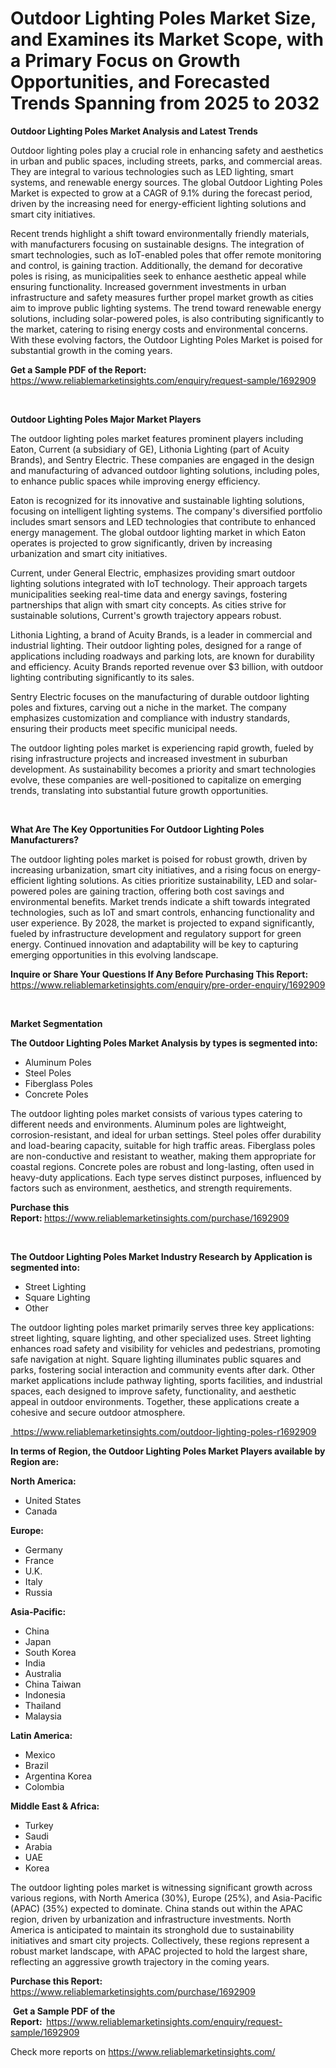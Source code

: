 <p><h1>Outdoor Lighting Poles Market Size, and Examines its Market Scope, with a Primary Focus on Growth Opportunities, and Forecasted Trends Spanning from 2025 to 2032</h1></p><p><strong>Outdoor Lighting Poles Market Analysis and Latest Trends</strong></p>
<p><p>Outdoor lighting poles play a crucial role in enhancing safety and aesthetics in urban and public spaces, including streets, parks, and commercial areas. They are integral to various technologies such as LED lighting, smart systems, and renewable energy sources. The global Outdoor Lighting Poles Market is expected to grow at a CAGR of 9.1% during the forecast period, driven by the increasing need for energy-efficient lighting solutions and smart city initiatives.</p><p>Recent trends highlight a shift toward environmentally friendly materials, with manufacturers focusing on sustainable designs. The integration of smart technologies, such as IoT-enabled poles that offer remote monitoring and control, is gaining traction. Additionally, the demand for decorative poles is rising, as municipalities seek to enhance aesthetic appeal while ensuring functionality. Increased government investments in urban infrastructure and safety measures further propel market growth as cities aim to improve public lighting systems. The trend toward renewable energy solutions, including solar-powered poles, is also contributing significantly to the market, catering to rising energy costs and environmental concerns. With these evolving factors, the Outdoor Lighting Poles Market is poised for substantial growth in the coming years.</p></p>
<p><strong>Get a Sample PDF of the Report:&nbsp;</strong> <a href="https://www.reliablemarketinsights.com/enquiry/request-sample/1692909?utm_campaign=3196&utm_medium=2&utm_source=Github&utm_content=ia&utm_term=10042025&utm_id=outdoor-lighting-poles">https://www.reliablemarketinsights.com/enquiry/request-sample/1692909</a></p>
<p>&nbsp;</p>
<p><strong>Outdoor Lighting Poles Major Market Players</strong></p>
<p><p>The outdoor lighting poles market features prominent players including Eaton, Current (a subsidiary of GE), Lithonia Lighting (part of Acuity Brands), and Sentry Electric. These companies are engaged in the design and manufacturing of advanced outdoor lighting solutions, including poles, to enhance public spaces while improving energy efficiency.</p><p>Eaton is recognized for its innovative and sustainable lighting solutions, focusing on intelligent lighting systems. The company's diversified portfolio includes smart sensors and LED technologies that contribute to enhanced energy management. The global outdoor lighting market in which Eaton operates is projected to grow significantly, driven by increasing urbanization and smart city initiatives.</p><p>Current, under General Electric, emphasizes providing smart outdoor lighting solutions integrated with IoT technology. Their approach targets municipalities seeking real-time data and energy savings, fostering partnerships that align with smart city concepts. As cities strive for sustainable solutions, Current's growth trajectory appears robust.</p><p>Lithonia Lighting, a brand of Acuity Brands, is a leader in commercial and industrial lighting. Their outdoor lighting poles, designed for a range of applications including roadways and parking lots, are known for durability and efficiency. Acuity Brands reported revenue over $3 billion, with outdoor lighting contributing significantly to its sales.</p><p>Sentry Electric focuses on the manufacturing of durable outdoor lighting poles and fixtures, carving out a niche in the market. The company emphasizes customization and compliance with industry standards, ensuring their products meet specific municipal needs.</p><p>The outdoor lighting poles market is experiencing rapid growth, fueled by rising infrastructure projects and increased investment in suburban development. As sustainability becomes a priority and smart technologies evolve, these companies are well-positioned to capitalize on emerging trends, translating into substantial future growth opportunities.</p></p>
<p>&nbsp;</p>
<p><strong>What Are The Key Opportunities For Outdoor Lighting Poles Manufacturers?</strong></p>
<p><p>The outdoor lighting poles market is poised for robust growth, driven by increasing urbanization, smart city initiatives, and a rising focus on energy-efficient lighting solutions. As cities prioritize sustainability, LED and solar-powered poles are gaining traction, offering both cost savings and environmental benefits. Market trends indicate a shift towards integrated technologies, such as IoT and smart controls, enhancing functionality and user experience. By 2028, the market is projected to expand significantly, fueled by infrastructure development and regulatory support for green energy. Continued innovation and adaptability will be key to capturing emerging opportunities in this evolving landscape.</p></p>
<p><strong>Inquire or Share Your Questions If Any Before Purchasing This Report:</strong> <a href="https://www.reliablemarketinsights.com/enquiry/pre-order-enquiry/1692909?utm_campaign=3196&utm_medium=2&utm_source=Github&utm_content=ia&utm_term=10042025&utm_id=outdoor-lighting-poles">https://www.reliablemarketinsights.com/enquiry/pre-order-enquiry/1692909</a></p>
<p>&nbsp;</p>
<p><strong>Market Segmentation</strong></p>
<p><strong>The Outdoor Lighting Poles Market Analysis by types is segmented into:</strong></p>
<p><ul><li>Aluminum Poles</li><li>Steel Poles</li><li>Fiberglass Poles</li><li>Concrete Poles</li></ul></p>
<p><p>The outdoor lighting poles market consists of various types catering to different needs and environments. Aluminum poles are lightweight, corrosion-resistant, and ideal for urban settings. Steel poles offer durability and load-bearing capacity, suitable for high traffic areas. Fiberglass poles are non-conductive and resistant to weather, making them appropriate for coastal regions. Concrete poles are robust and long-lasting, often used in heavy-duty applications. Each type serves distinct purposes, influenced by factors such as environment, aesthetics, and strength requirements.</p></p>
<p><strong>Purchase this Report:&nbsp;</strong><a href="https://www.reliablemarketinsights.com/purchase/1692909?utm_campaign=3196&utm_medium=2&utm_source=Github&utm_content=ia&utm_term=10042025&utm_id=outdoor-lighting-poles">https://www.reliablemarketinsights.com/purchase/1692909</a></p>
<p>&nbsp;</p>
<p><strong>The Outdoor Lighting Poles Market Industry Research by Application is segmented into:</strong></p>
<p><ul><li>Street Lighting</li><li>Square Lighting</li><li>Other</li></ul></p>
<p><p>The outdoor lighting poles market primarily serves three key applications: street lighting, square lighting, and other specialized uses. Street lighting enhances road safety and visibility for vehicles and pedestrians, promoting safe navigation at night. Square lighting illuminates public squares and parks, fostering social interaction and community events after dark. Other market applications include pathway lighting, sports facilities, and industrial spaces, each designed to improve safety, functionality, and aesthetic appeal in outdoor environments. Together, these applications create a cohesive and secure outdoor atmosphere.</p></p>
<p><a href="https://www.reliablemarketinsights.com/outdoor-lighting-poles-r1692909?utm_campaign=3196&utm_medium=2&utm_source=Github&utm_content=ia&utm_term=10042025&utm_id=outdoor-lighting-poles">&nbsp;https://www.reliablemarketinsights.com/outdoor-lighting-poles-r1692909</a></p>
<p><strong>In terms of Region, the Outdoor Lighting Poles Market Players available by Region are:</strong></p>
<p>
    <p> <strong> North America: </strong>
        <ul>
            <li>United States</li>
            <li>Canada</li>
        </ul>
        </p> 
    <p> <strong> Europe: </strong>
        <ul>
            <li>Germany</li>
            <li>France</li>
            <li>U.K.</li>
            <li>Italy</li>
            <li>Russia</li>
        </ul>
        </p> 
    <p> <strong> Asia-Pacific: </strong>
        <ul>
            <li>China</li>
            <li>Japan</li>
            <li>South Korea</li>
            <li>India</li>
            <li>Australia</li>
            <li>China Taiwan</li>
            <li>Indonesia</li>
            <li>Thailand</li>
            <li>Malaysia</li>
        </ul>
        </p> 
    <p> <strong> Latin America: </strong>
        <ul>
            <li>Mexico</li>
            <li>Brazil</li>
            <li>Argentina Korea</li>
            <li>Colombia</li>
        </ul>
        </p> 
    <p> <strong> Middle East & Africa: </strong>
        <ul>
            <li>Turkey</li>
            <li>Saudi</li>
            <li>Arabia</li>
            <li>UAE</li>
            <li>Korea</li>
        </ul>
    </p>
    </p>
<p><p>The outdoor lighting poles market is witnessing significant growth across various regions, with North America (30%), Europe (25%), and Asia-Pacific (APAC) (35%) expected to dominate. China stands out within the APAC region, driven by urbanization and infrastructure investments. North America is anticipated to maintain its stronghold due to sustainability initiatives and smart city projects. Collectively, these regions represent a robust market landscape, with APAC projected to hold the largest share, reflecting an aggressive growth trajectory in the coming years.</p></p>
<p><strong>Purchase this Report: </strong><a href="https://www.reliablemarketinsights.com/purchase/1692909?utm_campaign=3196&utm_medium=2&utm_source=Github&utm_content=ia&utm_term=10042025&utm_id=outdoor-lighting-poles">https://www.reliablemarketinsights.com/purchase/1692909</a></p>
<p>&nbsp;<strong>Get a Sample PDF of the Report:&nbsp;&nbsp;</strong><a href="https://www.reliablemarketinsights.com/enquiry/request-sample/1692909?utm_campaign=3196&utm_medium=2&utm_source=Github&utm_content=ia&utm_term=10042025&utm_id=outdoor-lighting-poles">https://www.reliablemarketinsights.com/enquiry/request-sample/1692909</a></p>
<p><strong></strong></p>
<p>Check more reports on <a href="https://www.reliablemarketinsights.com/?utm_campaign=3196&utm_medium=2&utm_source=Github&utm_content=ia&utm_term=10042025&utm_id=outdoor-lighting-poles">https://www.reliablemarketinsights.com/</a></p>